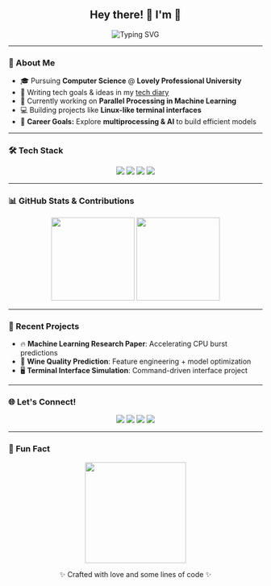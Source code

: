 <!-- Animated Header -->
<h2 align="center">Hey there! 👋 I'm <your name> 🚀</h2>

<p align="center">
  <img src="https://readme-typing-svg.demolab.com?font=Fira+Code&weight=600&size=25&pause=1000&color=6A5ACD&width=435&lines=Computer+Science+Student;Tech+Enthusiast+%F0%9F%91%A8%F0%9F%8F%BB%E2%80%8D%F0%9F%92%BB;Machine+Learning+Explorer;Lifelong+Learner" alt="Typing SVG" />
</p>

---

### 🚀 About Me
- 🎓 Pursuing **Computer Science** @ **Lovely Professional University**  
- 📝 Writing tech goals & ideas in my [tech diary](#)  
- 🌱 Currently working on **Parallel Processing in Machine Learning**  
- 💻 Building projects like **Linux-like terminal interfaces**  
- 🎯 **Career Goals:** Explore **multiprocessing & AI** to build efficient models  

---

### 🛠️ Tech Stack  
<p align="center">
  <img src="https://img.shields.io/badge/-Python-3776AB?style=flat-square&logo=python&logoColor=white" />
  <img src="https://img.shields.io/badge/-C++-00599C?style=flat-square&logo=cplusplus&logoColor=white" />
  <img src="https://img.shields.io/badge/-Git-F05032?style=flat-square&logo=git&logoColor=white" />
  <img src="https://img.shields.io/badge/-VSCode-007ACC?style=flat-square&logo=visual-studio-code&logoColor=white" />
</p>

---

### 📊 GitHub Stats & Contributions  
<p align="center">
  <img src="https://github-readme-stats.vercel.app/api?username=<your-username>&show_icons=true&theme=radical&hide_border=true" height="165" />
  <img src="https://github-readme-streak-stats.herokuapp.com/?user=<your-username>&theme=radical&hide_border=true" height="165" />
</p>

---

### 🎨 Recent Projects  
- 🔥 **Machine Learning Research Paper**: Accelerating CPU burst predictions  
- 🎩 **Wine Quality Prediction**: Feature engineering + model optimization  
- 🖥️ **Terminal Interface Simulation**: Command-driven interface project

---

### 🌐 Let's Connect!  
<p align="center">
  <a href="https://github.com/<your-username>"><img src="https://img.shields.io/badge/-GitHub-181717?style=flat-square&logo=github" /></a>
  <a href="https://linkedin.com/in/<your-username>"><img src="https://img.shields.io/badge/-LinkedIn-0A66C2?style=flat-square&logo=linkedin" /></a>
  <a href="https://twitter.com/<your-username>"><img src="https://img.shields.io/badge/-Twitter-1DA1F2?style=flat-square&logo=twitter" /></a>
  <a href="https://your-blog-or-website.com"><img src="https://img.shields.io/badge/-Portfolio-FF5722?style=flat-square&logo=google-chrome&logoColor=white" /></a>
</p>

---

### 🎉 Fun Fact  
<p align="center">
  <img src="https://media.giphy.com/media/13HgwGsXF0aiGY/giphy.gif" width="200"/>
</p>

<p align="center">✨ Crafted with love and some lines of code ✨</p>
